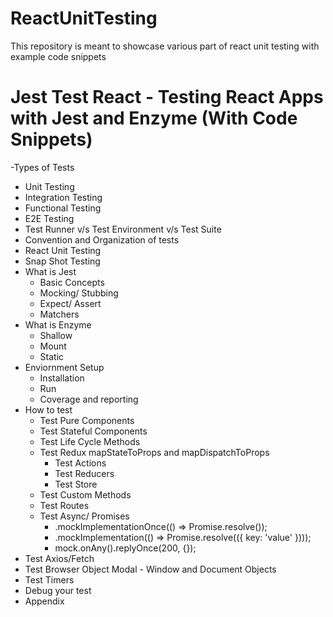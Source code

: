 # ReactUnitTesting
This repository is meant to showcase various part of react unit testing with example code snippets

# Jest Test React - Testing React Apps with Jest and Enzyme (With Code Snippets)

-Types of Tests
  - Unit Testing
  - Integration Testing
  - Functional Testing
  - E2E Testing
  - Test Runner v/s Test Environment v/s Test Suite
  - Convention and Organization of tests
- React Unit Testing
- Snap Shot Testing
- What is Jest
  - Basic Concepts
  - Mocking/ Stubbing
  - Expect/ Assert
  - Matchers
- What is Enzyme
  - Shallow
  - Mount
  - Static
- Enviornment Setup
  - Installation
  - Run
  - Coverage and reporting
- How to test
  - Test Pure Components
  - Test Stateful Components
  - Test Life Cycle Methods
  - Test Redux mapStateToProps and mapDispatchToProps
      - Test Actions
      - Test Reducers
      - Test Store
  - Test Custom Methods
  - Test Routes
  - Test Async/ Promises
    - <service-name>.mockImplementationOnce(() => Promise.resolve());
    - <service>.mockImplementation(() => Promise.resolve(({ key: 'value' })));
    - mock.onAny().replyOnce(200, {});
- Test Axios/Fetch
- Test Browser Object Modal - Window and Document Objects
- Test Timers
- Debug your test
- Appendix
